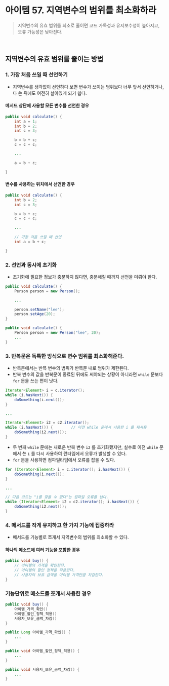 # 아이템 57. 지역변수의 범위를 최소화하라

> 지역변수의 유효 범위를 최소로 줄이면 코드 가독성과 유지보수성이 높아지고, 오류 가능성은 낮아진다.

<br>

## 지역변수의 유효 범위를 줄이는 방법
### 1. 가장 처음 쓰일 때 선언하기
* 지역변수를 생각없이 선언하다 보면 변수가 쓰이는 범위보다 너무 앞서 선언하거나, 다 쓴 뒤에도 여전히 살아있게 되기 쉽다.

#### 메서드 상단에 사용할 모든 변수를 선언한 경우

```java
public void calculate() {
	int a = 1;
	int b = 2;
	int c = 3;

	b = b + c;
	c = c + c;

	...

	a = b + c;

}
```

#### 변수를 사용하는 위치에서 선언한 경우

```java
public void calculate() {
	int b = 2;
	int c = 3;

	b = b + c;
	c = c + c;

	...
        
    // 가장 처음 쓰일 때 선언
	int a = b + c;

}
```

### 2. 선언과 동시에 초기화
* 초기화에 필요한 정보가 충분하지 않다면, 충분해질 때까지 선언을 미뤄야 한다.
```java
public void calculate() {
	Person person = new Person();

	...

	person.setName("lee");
	person.setAge(20);
}
```

```java
public void calculate() {
    Person person = new Person("lee", 20);
    ...
}
```

### 3. 반복문은 독특한 방식으로 변수 범위를 최소화해준다.
* 반복문에서는 반복 변수의 범위가 반복문 내로 범위가 제한된다.
* 반복 변수의 값을 반복문이 종료된 뒤에도 써야되는 상황이 아니라면 `while` 문보다 `for` 문을 쓰는 편이 낫다.

```java
Iterator<Element> i = c.iterator();
while (i.hasNext()) {
	doSomething(i.next());
}

...

Iterator<Element> i2 = c2.iterator();
while (i.hasNext()) {        // 이전 while 문에서 사용한 i 를 재사용
	doSomething(i2.next());
}
```

* 두 번째 `while` 문에는 새로운 반복 변수 `i2` 를 초기화했지만, 실수로 이전 `while` 문에서 쓴 `i` 를 다시 사용하여 런타임에서 오류가 발생할 수 있다.
* `for` 문을 사용하면 컴파일타임에서 오류를 잡을 수 있다.

```java
for (Iterator<Element> i = c.iterator(); i.hasNext()) {
	doSomething(i.next());
}

...

// 다음 코드는 "i를 찾을 수 없다"는 컴파일 오류를 낸다.
while (Iterator<Element> i2 = c2.iterator(); i.hasNext()) {
	doSomething(i2.next());
}
```

### 4. 메서드를 작게 유지하고 한 가지 기능에 집중하라
* 메서드를 기능별로 쪼개서 지역변수의 범위를 최소화할 수 있다.

#### 하나의 메소드에 여러 기능을 포함한 경우
```java
public void buy() {
	// 아이템의 가격을 확인한다. 
	// 아이템의 할인 정책을 적용한다. 
	// 사용자의 보유 금액을 아이템 가격만큼 차감한다. 
}
```

### 기능단위로 메소드를 쪼개서 사용한 경우
```java
public void buy() {
	아이템_가격_확인()
	아이템_할인_정책_적용()
	사용자_보유_금액_차감()
}

public Long 아이템_가격_확인() {
	...
}

public void 아이템_할인_정책_적용() {
	...
}

public void 사용자_보유_금액_차감() {
	...
}
```


